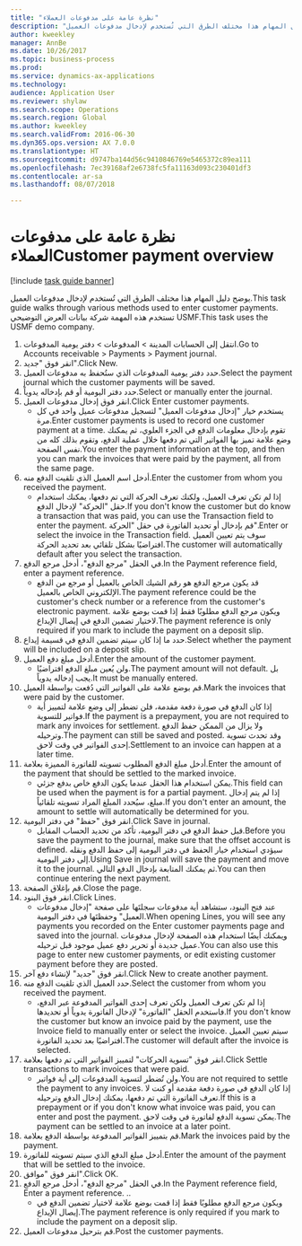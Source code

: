 ```yaml
--- 
title: "نظرة عامة على مدفوعات العملاء"
description: "يوضح دليل المهام هذا مختلف الطرق التي تُستخدم لإدخال مدفوعات العميل."
author: kweekley
manager: AnnBe
ms.date: 10/26/2017
ms.topic: business-process
ms.prod: 
ms.service: dynamics-ax-applications
ms.technology: 
audience: Application User
ms.reviewer: shylaw
ms.search.scope: Operations
ms.search.region: Global
ms.author: kweekley
ms.search.validFrom: 2016-06-30
ms.dyn365.ops.version: AX 7.0.0
ms.translationtype: HT
ms.sourcegitcommit: d9747ba144d56c9410846769e5465372c89ea111
ms.openlocfilehash: 7ec39168af2e6738fc5fa11163d093c230401df3
ms.contentlocale: ar-sa
ms.lasthandoff: 08/07/2018

---
```

# <a name="customer-payment-overview"></a><span data-ttu-id="55c2a-103">نظرة عامة على مدفوعات العملاء</span><span class="sxs-lookup"><span data-stu-id="55c2a-103">Customer payment overview</span></span>

[!include [task guide banner](../../includes/task-guide-banner.md)]

<span data-ttu-id="55c2a-104">يوضح دليل المهام هذا مختلف الطرق التي تُستخدم لإدخال مدفوعات العميل.</span><span class="sxs-lookup"><span data-stu-id="55c2a-104">This task guide walks through various methods used to enter customer payments.</span></span> <span data-ttu-id="55c2a-105">تستخدم هذه المهمة شركة بيانات العرض التوضيحي USMF.</span><span class="sxs-lookup"><span data-stu-id="55c2a-105">This task uses the USMF demo company.</span></span>

1. <span data-ttu-id="55c2a-106">انتقل إلى الحسابات المدينة > المدفوعات‬ > دفتر يومية المدفوعات‬‬.</span><span class="sxs-lookup"><span data-stu-id="55c2a-106">Go to Accounts receivable > Payments > Payment journal.</span></span>
2. <span data-ttu-id="55c2a-107">انقر فوق "جديد".</span><span class="sxs-lookup"><span data-stu-id="55c2a-107">Click New.</span></span>
3. <span data-ttu-id="55c2a-108">حدد دفتر يومية المدفوعات الذي ستُحفظ به مدفوعات العميل.</span><span class="sxs-lookup"><span data-stu-id="55c2a-108">Select the payment journal which the customer payments will be saved.</span></span>
4. <span data-ttu-id="55c2a-109">حدد دفتر اليومية أو قم بإدخاله يدوياً.</span><span class="sxs-lookup"><span data-stu-id="55c2a-109">Select or manually enter the journal.</span></span>
5. <span data-ttu-id="55c2a-110">انقر فوق إدخال مدفوعات العميل.</span><span class="sxs-lookup"><span data-stu-id="55c2a-110">Click Enter customer payments.</span></span>
    * <span data-ttu-id="55c2a-111">يستخدم خيار "إدخال مدفوعات العميل" لتسجيل مدفوعات عميل واحد في كل مرة.</span><span class="sxs-lookup"><span data-stu-id="55c2a-111">Enter customer payments is used to record one customer payment at a time.</span></span> <span data-ttu-id="55c2a-112">تقوم بإدخال معلومات الدفع في الجزء العلوي، ثم يمكنك وضع علامة تميز بها الفواتير التي تم دفعها خلال عملية الدفع، وتقوم بذلك كله من نفس الصفحة.</span><span class="sxs-lookup"><span data-stu-id="55c2a-112">You enter the payment information at the top, and then you can mark the invoices that were paid by the payment, all from the same page.</span></span>  
6. <span data-ttu-id="55c2a-113">أدخل اسم العميل الذي تلقيت الدفع منه.</span><span class="sxs-lookup"><span data-stu-id="55c2a-113">Enter the customer from whom you received the payment.</span></span>
    * <span data-ttu-id="55c2a-114">إذا لم تكن تعرف العميل، ولكنك تعرف الحركة التي تم دفعها، يمكنك استخدام حقل "الحركة" لإدخال الدفع.</span><span class="sxs-lookup"><span data-stu-id="55c2a-114">If you don't know the customer but do know a transaction that was paid, you can use the Transaction field to enter the payment.</span></span> <span data-ttu-id="55c2a-115">قم بإدخال أو تحديد الفاتورة في حقل "الحركة".</span><span class="sxs-lookup"><span data-stu-id="55c2a-115">Enter or select the invoice in the Transaction field.</span></span> <span data-ttu-id="55c2a-116">سوف يتم تعيين العميل افتراضيًا بشكل تلقائي بعد تحديد الحركة.</span><span class="sxs-lookup"><span data-stu-id="55c2a-116">The customer will automatically default after you select the transaction.</span></span>  
7. <span data-ttu-id="55c2a-117">في الحقل "مرجع الدفع"، أدخل مرجع الدفع.</span><span class="sxs-lookup"><span data-stu-id="55c2a-117">In the Payment reference field, enter a payment reference.</span></span>
    * <span data-ttu-id="55c2a-118">قد يكون مرجع الدفع هو رقم الشيك الخاص بالعميل أو مرجع من الدفع الإلكتروني الخاص بالعميل.</span><span class="sxs-lookup"><span data-stu-id="55c2a-118">The payment reference could be the customer's check number or a reference from the customer's electronic payment.</span></span> <span data-ttu-id="55c2a-119">ويكون مرجع الدفع مطلوبًا فقط إذا قمت بوضع علامة لاختيار تضمين الدفع في إيصال الإيداع.</span><span class="sxs-lookup"><span data-stu-id="55c2a-119">The payment reference is only required if you mark to include the payment on a deposit slip.</span></span>  
8. <span data-ttu-id="55c2a-120">حدد ما إذا كان سيتم تضمين الدفع في قسيمة إيداع.</span><span class="sxs-lookup"><span data-stu-id="55c2a-120">Select whether the payment will be included on a deposit slip.</span></span> 
9. <span data-ttu-id="55c2a-121">أدخل مبلغ دفع العميل.</span><span class="sxs-lookup"><span data-stu-id="55c2a-121">Enter the amount of the customer payment.</span></span>
    * <span data-ttu-id="55c2a-122">ولن يُعين مبلغ الدفع افتراضيًا.</span><span class="sxs-lookup"><span data-stu-id="55c2a-122">The payment amount will not default.</span></span> <span data-ttu-id="55c2a-123">بل يجب إدخاله يدوياً.</span><span class="sxs-lookup"><span data-stu-id="55c2a-123">It must be manually entered.</span></span>  
10. <span data-ttu-id="55c2a-124">قم بوضع علامة على الفواتير التي دُفعت بواسطة العميل.</span><span class="sxs-lookup"><span data-stu-id="55c2a-124">Mark the invoices that were paid by the customer.</span></span>
    * <span data-ttu-id="55c2a-125">إذا كان الدفع في صورة دفعة مقدمة، فلن تضطر إلى وضع علامة لتمييز أية فواتير للتسوية.</span><span class="sxs-lookup"><span data-stu-id="55c2a-125">If the payment is a prepayment, you are not required to mark any invoices for settlement.</span></span> <span data-ttu-id="55c2a-126">ولا يزال من الممكن حفظ الدفع وترحيله.</span><span class="sxs-lookup"><span data-stu-id="55c2a-126">The payment can still be saved and posted.</span></span> <span data-ttu-id="55c2a-127">وقد تحدث تسوية إحدى الفواتير في وقت لاحق.</span><span class="sxs-lookup"><span data-stu-id="55c2a-127">Settlement to an invoice can happen at a later time.</span></span>  
11. <span data-ttu-id="55c2a-128">أدخل مبلغ الدفع المطلوب تسويته للفاتورة المميزة بعلامة.</span><span class="sxs-lookup"><span data-stu-id="55c2a-128">Enter the amount of the payment that should be settled to the marked invoice.</span></span> 
    * <span data-ttu-id="55c2a-129">يمكن استخدام هذا الحقل عندما يكون الدفع خاص بدفع جزئي.</span><span class="sxs-lookup"><span data-stu-id="55c2a-129">This field can be used when the payment is for a partial payment.</span></span> <span data-ttu-id="55c2a-130">إذا لم يتم إدخال مبلغ، سيُحدد المبلغ المراد تسويته تلقائياً.</span><span class="sxs-lookup"><span data-stu-id="55c2a-130">If you don't enter an amount, the amount to settle will automatically be determined for you.</span></span>  
12. <span data-ttu-id="55c2a-131">انقر فوق "حفظ" في دفتر اليومية.</span><span class="sxs-lookup"><span data-stu-id="55c2a-131">Click Save in journal.</span></span>
    * <span data-ttu-id="55c2a-132">قبل حفظ الدفع في دفتر اليومية، تأكد من تحديد الحساب المقابل.</span><span class="sxs-lookup"><span data-stu-id="55c2a-132">Before you save the payment to the journal, make sure that the offset account is defined.</span></span> <span data-ttu-id="55c2a-133">سيؤدي استخدام خيار الحفظ في دفتر اليومية إلى حفظ الدفع ونقله إلى دفتر اليومية.</span><span class="sxs-lookup"><span data-stu-id="55c2a-133">Using Save in journal will save the payment and move it to the journal.</span></span> <span data-ttu-id="55c2a-134">ثم يمكنك المتابعة بإدخال الدفع التالي.</span><span class="sxs-lookup"><span data-stu-id="55c2a-134">You can then continue entering the next payment.</span></span>  
13. <span data-ttu-id="55c2a-135">قم بإغلاق الصفحة.</span><span class="sxs-lookup"><span data-stu-id="55c2a-135">Close the page.</span></span>
14. <span data-ttu-id="55c2a-136">انقر فوق البنود.</span><span class="sxs-lookup"><span data-stu-id="55c2a-136">Click Lines.</span></span>
    * <span data-ttu-id="55c2a-137">عند فتح البنود، ستشاهد أية مدفوعات سجلتَها على صفحة "إدخال مدفوعات العميل" وحفظتَها في دفتر اليومية.</span><span class="sxs-lookup"><span data-stu-id="55c2a-137">When opening Lines, you will see any payments you recorded on the Enter customer payments page and saved into the journal.</span></span> <span data-ttu-id="55c2a-138">ويمكنك أيضًا استخدام هذه الصفحة لإدخال مدفوعات عميل جديدة أو تحرير دفع عميل موجود قبل ترحيله.</span><span class="sxs-lookup"><span data-stu-id="55c2a-138">You can also use this page to enter new customer payments, or edit existing customer payment before they are posted.</span></span>  
15. <span data-ttu-id="55c2a-139">انقر فوق "جديد" لإنشاء دفع آخر.</span><span class="sxs-lookup"><span data-stu-id="55c2a-139">Click New to create another payment.</span></span> 
16. <span data-ttu-id="55c2a-140">حدد العميل الذي تلقيت الدفع منه.</span><span class="sxs-lookup"><span data-stu-id="55c2a-140">Select the customer from whom you received the payment.</span></span>
    * <span data-ttu-id="55c2a-141">إذا لم تكن تعرف العميل ولكن تعرف إحدى الفواتير المدفوعة عبر الدفع، فاستخدم الحقل "الفاتورة" لإدخال الفاتورة يدوياً أو تحديدها.</span><span class="sxs-lookup"><span data-stu-id="55c2a-141">If you don't know the customer but know an invoice paid by the payment, use the Invoice field to manually enter or select the invoice.</span></span> <span data-ttu-id="55c2a-142">سيتم تعيين العميل افتراضيًا بعد تحديد الفاتورة.</span><span class="sxs-lookup"><span data-stu-id="55c2a-142">The customer will default after the invoice is selected.</span></span>  
17. <span data-ttu-id="55c2a-143">انقر فوق "تسوية الحركات" لتمييز الفواتير التي تم دفعها بعلامة.</span><span class="sxs-lookup"><span data-stu-id="55c2a-143">Click Settle transactions to mark invoices that were paid.</span></span>
    * <span data-ttu-id="55c2a-144">ولن تُضطر لتسوية المدفوعات إلى أية فواتير.</span><span class="sxs-lookup"><span data-stu-id="55c2a-144">You are not required to settle the payment to any invoices.</span></span> <span data-ttu-id="55c2a-145">إذا كان الدفع في صورة دفعة مقدمة أو كنت لا تعرف الفاتورة التي تم دفعها، يمكنك إدخال الدفع وترحيله.</span><span class="sxs-lookup"><span data-stu-id="55c2a-145">If this is a prepayment or if you don't know what invoice was paid, you can enter and post the payment.</span></span> <span data-ttu-id="55c2a-146">يمكن تسوية الدفع لفاتورة في وقت لاحق.</span><span class="sxs-lookup"><span data-stu-id="55c2a-146">The payment can be settled to an invoice at a later point.</span></span>  
18. <span data-ttu-id="55c2a-147">قم بتمييز الفواتير المدفوعة بواسطة الدفع بعلامة.</span><span class="sxs-lookup"><span data-stu-id="55c2a-147">Mark the invoices paid by the payment.</span></span> 
19. <span data-ttu-id="55c2a-148">أدخل مبلغ الدفع الذي سيتم تسويته للفاتورة.</span><span class="sxs-lookup"><span data-stu-id="55c2a-148">Enter the amount of the payment that will be settled to the invoice.</span></span>
20. <span data-ttu-id="55c2a-149">انقر فوق "موافق".</span><span class="sxs-lookup"><span data-stu-id="55c2a-149">Click OK.</span></span>
21. <span data-ttu-id="55c2a-150">في الحقل "مرجع الدفع"، أدخل مرجع الدفع.</span><span class="sxs-lookup"><span data-stu-id="55c2a-150">In the Payment reference field, Enter a payment reference.</span></span> <span data-ttu-id="55c2a-151">.</span><span class="sxs-lookup"><span data-stu-id="55c2a-151">.</span></span>
    * <span data-ttu-id="55c2a-152">ويكون مرجع الدفع مطلوبًا فقط إذا قمت بوضع علامة لاختيار تضمين الدفع في إيصال الإيداع.</span><span class="sxs-lookup"><span data-stu-id="55c2a-152">The payment reference is only required if you mark to include the payment on a deposit slip.</span></span>  
22. <span data-ttu-id="55c2a-153">قم بترحيل مدفوعات العميل.</span><span class="sxs-lookup"><span data-stu-id="55c2a-153">Post the customer payments.</span></span> 


